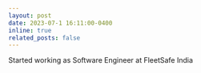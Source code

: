 ```yaml
---
layout: post
date: 2023-07-1 16:11:00-0400
inline: true
related_posts: false
---
```


Started working as Software Engineer at FleetSafe India